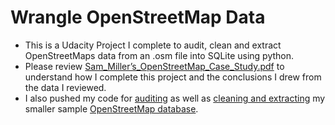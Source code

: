 # Wrangle OpenStreetMap Data
* This is a Udacity Project I complete to audit, clean and extract OpenStreetMaps data from an .osm file into SQLite 
	using python. 
* Please review [Sam_Miller’s_OpenStreetMap_Case_Study.pdf](/Sam_Miller’s_OpenStreetMap_Case_Study.pdf) to understand how I complete this project and the conclusions
	I drew from the data I reviewed. 
* I also pushed my code for [auditing](Wrangle-OpenStreetMap-Data/data_audit.py) as well as [cleaning and extracting](Wrangle-OpenStreetMap-Data/data_cleaning_extraction.py) my smaller sample [OpenStreetMap database](Wrangle-OpenStreetMap-Data/sample.osm).

